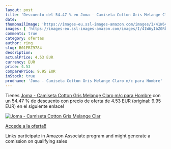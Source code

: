 ```yaml
---
layout: post
title: 'Descuento del 54.47 % en Joma - Camiseta Cotton Gris Melange Clar'
date: 
thumbnailImage: 'https://images-eu.ssl-images-amazon.com/images/I/41W6yIbZ0RL._SL200_.jpg'
images: [ 'https://images-eu.ssl-images-amazon.com/images/I/41W6yIbZ0RL._SL200_.jpg' ]
comments: true
category: ofertas
author: ring
slug: B01ERZ9784
description:
actualPrice: 4.53 EUR
currency: EUR
price: 4.53
comparePrice: 9.95 EUR
inStock: true
prodname: 'Joma - Camiseta Cotton Gris Melange Claro m/c para Hombre'
---
```


Tienes [Joma - Camiseta Cotton Gris Melange Claro m/c para Hombre](https://www.amazon.es/dp/B01ERZ9784/?tag=tolees-21) con un 54.47 % de descuento con precio de oferta de 4.53 EUR (original: 9.95 EUR) en el siguiente enlace!

[![Joma - Camiseta Cotton Gris Melange Clar](https://images-eu.ssl-images-amazon.com/images/I/41W6yIbZ0RL._SL200_.jpg)](https://www.amazon.es/dp/B01ERZ9784/?tag=tolees-21)

[Accede a la oferta!!](https://www.amazon.es/dp/B01ERZ9784/?tag=tolees-21)

Links participate in Amazon Associate program and might generate a comission on qualifying sales


